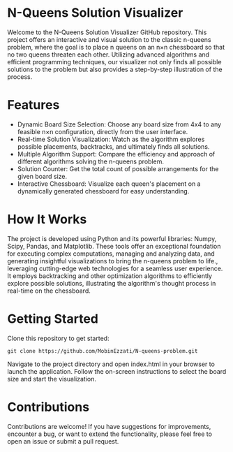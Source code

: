 # N-Queens Solution Visualizer
Welcome to the N-Queens Solution Visualizer GitHub repository. This project offers an interactive and visual solution to the classic n-queens problem, where the goal is to place n queens on an n×n chessboard so that no two queens threaten each other. Utilizing advanced algorithms and efficient programming techniques, our visualizer not only finds all possible solutions to the problem but also provides a step-by-step illustration of the process.
# Features
- Dynamic Board Size Selection: Choose any board size from 4x4 to any feasible n×n configuration, directly from the user interface.
- Real-time Solution Visualization: Watch as the algorithm explores possible placements, backtracks, and ultimately finds all solutions.
- Multiple Algorithm Support: Compare the efficiency and approach of different algorithms solving the n-queens problem.
- Solution Counter: Get the total count of possible arrangements for the given board size.
- Interactive Chessboard: Visualize each queen's placement on a dynamically generated chessboard for easy understanding.

# How It Works
The project is developed using Python and its powerful libraries: Numpy, Scipy, Pandas, and Matplotlib. These tools offer an exceptional foundation for executing complex computations, managing and analyzing data, and generating insightful visualizations to bring the n-queens problem to life., leveraging cutting-edge web technologies for a seamless user experience. It employs backtracking and other optimization algorithms to efficiently explore possible solutions, illustrating the algorithm's thought process in real-time on the chessboard.

# Getting Started

Clone this repository to get started:
```
git clone https://github.com/MobinEzzati/N-queens-problem.git

```
Navigate to the project directory and open index.html in your browser to launch the application. Follow the on-screen instructions to select the board size and start the visualization.

# Contributions
Contributions are welcome! If you have suggestions for improvements, encounter a bug, or want to extend the functionality, please feel free to open an issue or submit a pull request.



